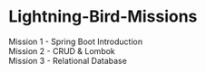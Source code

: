 # Lightning-Bird-Missions
Mission 1 - Spring Boot Introduction \
Mission 2 - CRUD & Lombok\
Mission 3 - Relational Database
